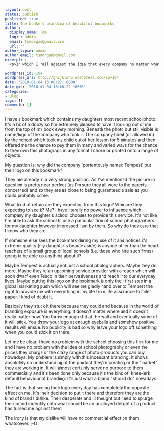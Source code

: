 ```yaml
---
layout: post
status: publish
published: true
title: The bonkers branding of beautiful bookmarks
author:
  display_name: Tom
  login: admin
  email: tsmorgan@gmail.com
  url: ''
author_login: admin
author_email: tsmorgan@gmail.com
excerpt: |
  <p>In which I rail against the idea that every company no matter what service they provide and no matter what my relationship with them should have a brand and that I should have to know about it.</p>

wordpress_id: 104
wordpress_url: http://ghijklmno.wordpress.com/?p=104
date: '2010-01-04 13:00:22 +0000'
date_gmt: '2010-01-04 13:00:22 +0000'
categories:
- Blog
tags: []
comments: []
---
```

<p>I have a bookmark which contains my daughters most recent school photo. It's a bit of a doozy so I'm extremely pleased to have it looking out of me from the top of my book every morning. Beneath the photo but still visible is name/logo of the company who took it. The company hired (or allowed in) by the school which took my child out of her lesson for 5 minutes and then offered me the chance to pay them in many and varied ways for the chance to then own this photograph in any format I chose or printed onto a range of objects.</p>

<p>My question is: why did the company (portentously named Tempest) put their logo on this bookmark?</p>

<p>They are already in a very strong position. As I've mentioned the picture in question is pretty near perfect (as I'm sure they all were to the parents concerned) and so they are as close to being guaranteed a sale as you could probably come.</p>

<p>What kind of return are they expecting from this logo? Who are they expecting to see it? Me? I have literally no power to influence which company my daughter's school chooses to provide this service. It's not like I'm able to ask the school to use a particular firm of school photographers for my daughter however impressed I am by them. So why do they care that I know who they are.</p>

<p>If someone else sees the bookmark during my use of it and notices it's extreme quality (my daughter's beauty aside) is anyone other than the head teachers of a small group of local schools (i.e. those who hire such firms) going to be able do anything about it?</p>

<p>Maybe Tempest is actually not just a school photographers. Maybe they do more. Maybe they're an upcoming service provider with a reach which will soon dwarf even Tesco in their pervasiveness and reach into our everyday lives. Maybe putting this logo on the bookmark is only their first step in a global marketing push which will see me gladly hand over to Tempest the right to provide me with everything in my life from life assurance to toilet paper. I kind of doubt it.</p>

<p>Basically they stuck it there because they could and because in the world of branding exposure is everything. It doesn't matter where and it doesn't really matter how. You throw enough shit at the wall and eventually some of it will stick. You throw your logo at enough eyeballs and somehow positive results will ensue. No publicity is bad so why leave your logo off something when you could stick it on there.</p>

<p>Let me be clear. I have no problem with the school choosing this firm for me and I have no problem with the idea of school photography or even the prices they charge or the crazy range of photo-products you can buy nowadays. My problem is simply with this incessant branding. It shows absolutely no understanding of the product they're creating or the "market" they are working in. It will almost certainly serve no purpose to them commercially and it's been done only because it's the kind of&nbsp; knee-jerk default behaviour of branding. It's just what a brand "should do" nowadays.</p>

<p>The fact is that seeing their logo every day has completely the opposite effect on me. It's their decision to put it there and therefore they are the kind of brand I dislike. Their desperate and ill thought out need to splurge their brand indentity onto what should be an unalloyed delight of a product has turned me against them.</p>

<p>The irony is that my dislike will have no commercial effect on them whatsoever. ;-D</p>

